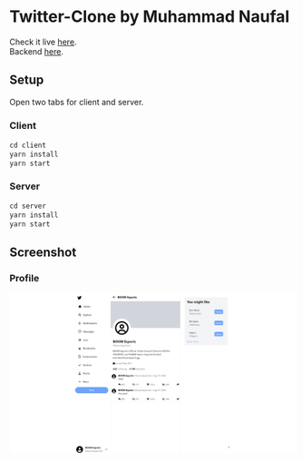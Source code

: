 # Twitter-Clone by Muhammad Naufal

Check it live [here](https://radiant-kangaroo-820164.netlify.app/).\
Backend [here](https://twitter-clone-api-75lp.onrender.com).

## Setup

Open two tabs for client and server.

### Client

```
cd client
yarn install
yarn start
```

### Server

```
cd server
yarn install
yarn start
```

## Screenshot

### Profile

![Profile](pics/profile_pic.png)
